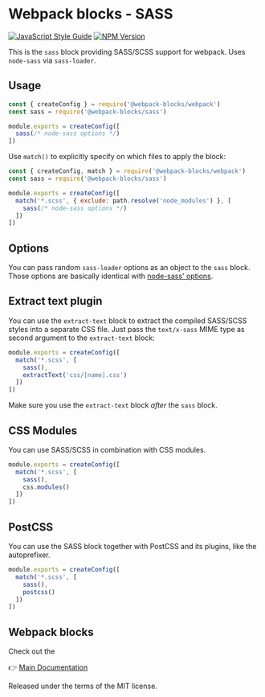 # Webpack blocks - SASS

[![JavaScript Style Guide](https://img.shields.io/badge/code%20style-standard-brightgreen.svg)](http://standardjs.com/)
[![NPM Version](https://img.shields.io/npm/v/@webpack-blocks/sass.svg)](https://www.npmjs.com/package/@webpack-blocks/sass)

This is the `sass` block providing SASS/SCSS support for webpack. Uses `node-sass` via `sass-loader`.


## Usage

```js
const { createConfig } = require('@webpack-blocks/webpack')
const sass = require('@webpack-blocks/sass')

module.exports = createConfig([
  sass(/* node-sass options */)
])
```

Use `match()` to explicitly specify on which files to apply the block:

```js
const { createConfig, match } = require('@webpack-blocks/webpack')
const sass = require('@webpack-blocks/sass')

module.exports = createConfig([
  match('*.scss', { exclude: path.resolve('node_modules') }, [
    sass(/* node-sass options */)
  ])
])
```


## Options

You can pass random `sass-loader` options as an object to the `sass` block. Those options are basically identical with [node-sass' options](https://github.com/sass/node-sass#options).


## Extract text plugin

You can use the `extract-text` block to extract the compiled SASS/SCSS styles into a separate CSS file. Just pass the `text/x-sass` MIME type as second argument to the `extract-text` block:

```js
module.exports = createConfig([
  match('*.scss', [
    sass(),
    extractText('css/[name].css')
  ])
])
```

Make sure you use the `extract-text` block *after* the `sass` block.


## CSS Modules

You can use SASS/SCSS in combination with CSS modules.

```js
module.exports = createConfig([
  match('*.scss', [
    sass(),
    css.modules()
  ])
])
```


## PostCSS

You can use the SASS block together with PostCSS and its plugins, like the autoprefixer.

```js
module.exports = createConfig([
  match('*.scss', [
    sass(),
    postcss()
  ])
])
```


## Webpack blocks

Check out the

👉 [Main Documentation](https://github.com/andywer/webpack-blocks)

Released under the terms of the MIT license.
